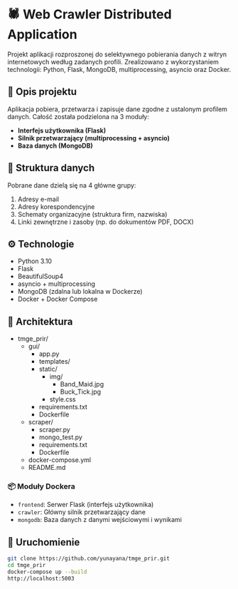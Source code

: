 # 🕷 Web Crawler Distributed Application

Projekt aplikacji rozproszonej do selektywnego pobierania danych z witryn internetowych według zadanych profili. Zrealizowano z wykorzystaniem technologii: Python, Flask, MongoDB, multiprocessing, asyncio oraz Docker.

## 📌 Opis projektu

Aplikacja pobiera, przetwarza i zapisuje dane zgodne z ustalonym profilem danych. Całość została podzielona na 3 moduły:

- **Interfejs użytkownika (Flask)**
- **Silnik przetwarzający (multiprocessing + asyncio)**
- **Baza danych (MongoDB)**

## 📁 Struktura danych

Pobrane dane dzielą się na 4 główne grupy:
1. Adresy e-mail
2. Adresy korespondencyjne
3. Schematy organizacyjne (struktura firm, nazwiska)
4. Linki zewnętrzne i zasoby (np. do dokumentów PDF, DOCX)

## ⚙️ Technologie

- Python 3.10
- Flask
- BeautifulSoup4
- asyncio + multiprocessing
- MongoDB (zdalna lub lokalna w Dockerze)
- Docker + Docker Compose

## 🧠 Architektura


- tmge_prir/
  - gui/
    - app.py
    - templates/
    - static/
      - img/
        - Band_Maid.jpg
        - Buck_Tick.jpg
      - style.css
    - requirements.txt
    - Dockerfile
  - scraper/
    - scraper.py
    - mongo_test.py
    - requirements.txt
    - Dockerfile
  - docker-compose.yml
  - README.md





### 📦 Moduły Dockera

- `frontend`: Serwer Flask (interfejs użytkownika)
- `crawler`: Główny silnik przetwarzający dane
- `mongodb`: Baza danych z danymi wejściowymi i wynikami

## 🚀 Uruchomienie

```bash
git clone https://github.com/yunayana/tmge_prir.git
cd tmge_prir
docker-compose up --build
http://localhost:5003

